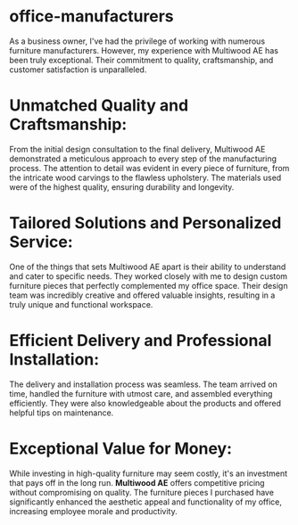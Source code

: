 # office-manufacturers

As a business owner, I've had the privilege of working with numerous furniture manufacturers. However, my experience with Multiwood AE has been truly exceptional. Their commitment to quality, craftsmanship, and customer satisfaction is unparalleled.

# Unmatched Quality and Craftsmanship:

From the initial design consultation to the final delivery, Multiwood AE demonstrated a meticulous approach to every step of the manufacturing process. The attention to detail was evident in every piece of furniture, from the intricate wood carvings to the flawless upholstery. The materials used were of the highest quality, ensuring durability and longevity.

# Tailored Solutions and Personalized Service:

One of the things that sets Multiwood AE apart is their ability to understand and cater to specific needs. They worked closely with me to design custom furniture pieces that perfectly complemented my office space. Their design team was incredibly creative and offered valuable insights, resulting in a truly unique and functional workspace.

# Efficient Delivery and Professional Installation:

The delivery and installation process was seamless. The team arrived on time, handled the furniture with utmost care, and assembled everything efficiently. They were also knowledgeable about the products and offered helpful tips on maintenance.

# Exceptional Value for Money:

While investing in high-quality furniture may seem costly, it's an investment that pays off in the long run. **Multiwood AE** offers competitive pricing without compromising on quality. The furniture pieces I purchased have significantly enhanced the aesthetic appeal and functionality of my office, increasing employee morale and productivity.

